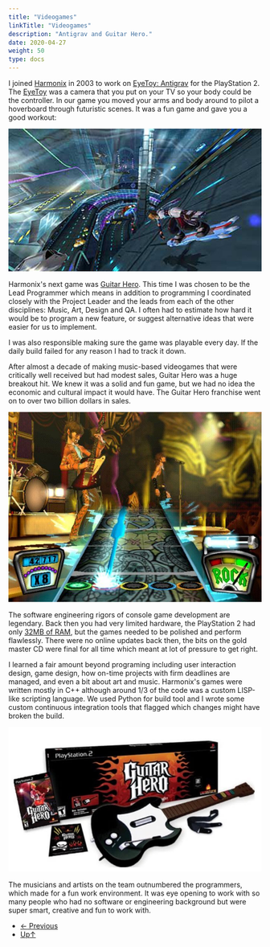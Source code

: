 ```yaml
---
title: "Videogames"
linkTitle: "Videogames"
description: "Antigrav and Guitar Hero."
date: 2020-04-27
weight: 50
type: docs
---
```


I joined [Harmonix](https://www.harmonixmusic.com/) in 2003 to work on [EyeToy:
Antigrav](https://en.wikipedia.org/wiki/EyeToy:_AntiGrav) for the PlayStation 2.
The [EyeToy](https://en.wikipedia.org/wiki/EyeToy) was a camera that you put on
your TV so your body could be the controller. In our game you moved your arms
and body around to pilot a hoverboard through futuristic scenes. It was a fun
game and gave you a good workout:

![Antigrav](antigrav.jpg)

Harmonix's next game was [Guitar
Hero](https://en.wikipedia.org/wiki/Guitar_Hero). This time I was chosen to be
the Lead Programmer which means in addition to programming I coordinated closely
with the Project Leader and the leads from each of the other disciplines: Music,
Art, Design and QA. I often had to estimate how hard it would be to program a
new feature, or suggest alternative ideas that were easier for us to
implement.

I was also responsible making sure the game was playable every day. If the daily
build failed for any reason I had to track it down.

After almost a decade of making music-based videogames that were critically well
received but had modest sales, Guitar Hero was a huge breakout hit. We knew it
was a solid and fun game, but we had no idea the economic and cultural impact it
would have. The Guitar Hero franchise went on to over two billion dollars in
sales.

![GuitarHero Game](guitar-hero-game.jpg)

The software engineering rigors of console game development are legendary.
Back then you had very limited hardware, the PlayStation 2 had only [32MB
of
RAM](https://en.wikipedia.org/wiki/PlayStation_2_technical_specifications),
but the games needed to be polished and perform flawlessly. There were no
online updates back then, the bits on the gold master CD were final for all
time which meant at lot of pressure to get right.

I learned a fair amount beyond programing including user interaction
design, game design, how on-time projects with firm deadlines are managed,
and even a bit about art and music. Harmonix's games were written mostly in
C++ although around 1/3 of the code was a custom LISP-like scripting
language. We used Python for build tool and I wrote some custom continuous
integration tools that flagged which changes might have broken the build.

![GuitarHero Box](guitar-hero-box.jpg)

The musicians and artists on the team outnumbered the programmers, which
made for a fun work environment. It was eye opening to work with so many
people who had no software or engineering background but were super smart,
creative and fun to work with.

<ul class="list-unstyled d-flex justify-content-between align-items-center mb-0 pt-5">
  <li>
    <a href="/about/past/simulations/" class="btn btn-primary "><span class="mr-1">←</span> Previous</a>
  </li>
  <li>
    <a href="/about/past/" class="btn btn-primary ">Up<span class="ml-1">↑</span></a>
  </li>
</ul>
